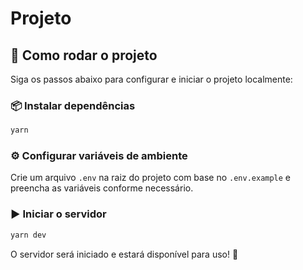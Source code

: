 # Projeto

## 🚀 Como rodar o projeto

Siga os passos abaixo para configurar e iniciar o projeto localmente:

### 📦 Instalar dependências
```sh
yarn
```

### ⚙️ Configurar variáveis de ambiente
Crie um arquivo `.env` na raiz do projeto com base no `.env.example` e preencha as variáveis conforme necessário.

### ▶️ Iniciar o servidor
```sh
yarn dev
```

O servidor será iniciado e estará disponível para uso! 🎉
